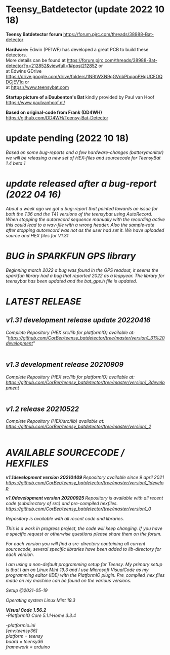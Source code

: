 # Teensy_Batdetector  (update 2022 10 18)

<b>Teensy Batdetector forum</b>
https://forum.pjrc.com/threads/38988-Bat-detector

<b>Hardware:</b>
Edwin (PE1WF) has developed a great PCB to build these detectors. <br>More details can be found at https://forum.pjrc.com/threads/38988-Bat-detector?p=212852&viewfull=1#post212852 or <br>
at Edwins GDrive https://drive.google.com/drive/folders/1NRtWXN9gGVnbPbqapPHgUCFOQDGjEV1q
or<br> at https://www.teensybat.com

<b>Startup picture of a Daubenton's Bat </b>
kindly provided by Paul van Hoof https://www.paulvanhoof.nl/

<b>Based on original-code from Frank (DD4WH)</b>
https://github.com/DD4WH/Teensy-Bat-Detector 
<br>
# update pending (2022 10 18)
<i> Based on some bug-reports and a few hardware-changes (batterymonitor) we will be releasing a new set of HEX-files and sourcecode for TeensyBat 1.4 beta 1
<br>
# update released after a bug-report (2022 04 16)
<i> About a week ago we got a bug-report that pointed towards an issue for both the T36 and the T41 versions
  of the teensybat using AutoRecord. When stopping the autorecord sequence manually with the recording active this could lead to a wav-file with a wrong header. Also the sample-rate after stopping autorecord was not as the user had set it. We have uploaded source and HEX files for V1.31 
</i>

# BUG in SPARKFUN GPS library
Beginning march 2022 a bug was found in the GPS readout, it seems the sparkfun library had a bug that reported 2022 as a leapyear. The library for teensybat has been updated and the bat_gps.h file is updated.

# LATEST RELEASE 
<b><h2> v1.31 development release update 20220416</h2> </b>
Complete Repository (HEX src/lib for platformIO) available at: <br>
"https://github.com/CorBer/teensy_batdetector/tree/master/version1_31%20development"
<br>
<br>

<b><h2> v1.3 development release 20210909</h2> </b>
Complete Repository (HEX src/lib for platformIO) available at: <br>
https://github.com/CorBer/teensy_batdetector/tree/master/version1_3development
<br>
<br>

<b><h2> v1.2 release 20210522</h2> </b>
Complete Repository (HEX/src/lib) available at: <br>
https://github.com/CorBer/teensy_batdetector/tree/master/version1_2
<br>
<br>
# AVAILABLE SOURCECODE / HEXFILES

<b> v1.1development version 20210409 </b>
Repository available since 9 april 2021 <br>
https://github.com/CorBer/teensy_batdetector/tree/master/version1_1develop

<b> v1.0development version 20200925 </b>
Repository is available with all recent code (subdirectory of src) and pre-compiled hexfiles. 
https://github.com/CorBer/teensy_batdetector/tree/master/version1_0

Repository is available with all recent code and libraries. 

<i>This is a work in progress project, the code will keep changing. If you have a specific request or otherwise questions please share them on the forum. 

For each version you will find a src-directory containing all current sourcecode, several specific libraries have been added to lib-directory for each version. 

I am using a non-default programming setup for Teensy. My primary setup is that I am on Linux Mint 19.3 and I use Microsoft VisualCode as my programming editor (IDE) with the PlatformIO plugin. Pre_compiled_hex files made on my machine can be found on the various versions.</i>

Setup @2021-05-19

Operating system Linux Mint 19.3

<b>Visual Code 1.56.2</b><br>
-PlatformIO Core 5.1.1·Home 3.3.4

-platformio.ini<br>
  [env:teensy36]<br>
  platform = teensy<br>
  board = teensy36<br>
  framework = arduino<br>

